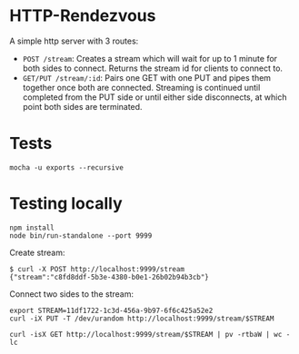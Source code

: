# HTTP-Rendezvous

A simple http server with 3 routes:

* `POST /stream`: Creates a stream which will wait for up to 1 minute for both sides to connect. Returns the stream id for clients to connect to.
* `GET/PUT /stream/:id`: Pairs one GET with one PUT and pipes them together once both are connected. Streaming is continued until completed from the PUT side or until either side disconnects, at which point both sides are terminated.

# Tests

```
mocha -u exports --recursive
```

# Testing locally

```
npm install
node bin/run-standalone --port 9999
```

Create stream:

```
$ curl -X POST http://localhost:9999/stream
{"stream":"c8fd8ddf-5b3e-4380-b0e1-26b02b94b3cb"}
```

Connect two sides to the stream:

```
export STREAM=11df1722-1c3d-456a-9b97-6f6c425a52e2
curl -iX PUT -T /dev/urandom http://localhost:9999/stream/$STREAM
```

```
curl -isX GET http://localhost:9999/stream/$STREAM | pv -rtbaW | wc -lc
```
